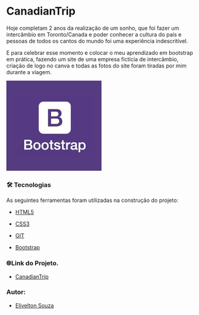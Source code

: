 # CanadianTrip

Hoje completam 2 anos da realização de um sonho, que foi fazer um intercâmbio em Toronto/Canada e poder conhecer a cultura do país e pessoas de todos os cantos do mundo foi uma experiência indescritível.

E para celebrar esse momento e colocar o meu aprendizado em bootstrap em prática, fazendo um site de uma empresa fictícia de intercâmbio, criação de logo no canva  e todas as fotos do site foram tiradas por mim durante a viagem.

 ![](https://github.com/EliveltonSouzaDev/Booststrap/blob/master/projeto%20fruta%26fruta/src/img/bootstrap.png)


### 🛠️ Tecnologias

As seguintes ferramentas foram utilizadas na construção do projeto:

- [HTML5](https://developer.mozilla.org/pt-BR/docs/Web/HTML/HTML5)
- [CSS3](https://developer.mozilla.org/pt-BR/docs/Web/CSS)
- [GIT](https://git-scm.com/)

- [Bootstrap](https://getbootstrap.com/)


### 🌐Link do Projeto.


- [CanadianTrip](https://eliveltonsouzadev.github.io/CanadianTrip/)       


### Autor:
- [Elivelton Souza](https://github.com/EliveltonSouzaDev)



